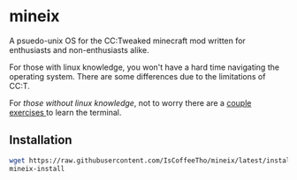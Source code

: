 # mineix
A psuedo-unix OS for the CC:Tweaked minecraft mod written for enthusiasts and non-enthusiasts alike.

For those with linux knowledge, you won't have a hard time navigating the operating system. There are some differences due to the limitations of CC:T.

For *those without linux knowledge*, not to worry there are a [couple exercises ]() to learn the terminal.

## Installation
```sh
wget https://raw.githubusercontent.com/IsCoffeeTho/mineix/latest/installer.lua mineix-install.lua
mineix-install
```